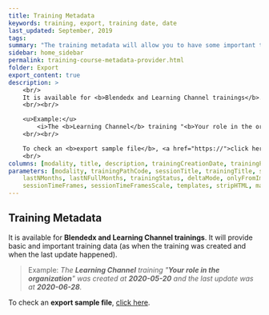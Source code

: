 ```yaml
---
title: Training Metadata
keywords: training, export, training date, date
last_updated: September, 2019
tags: 
summary: "The training metadata will allow you to have some important training data (as dates, description and modality)."
sidebar: home_sidebar
permalink: training-course-metadata-provider.html
folder: Export
export_content: true
description: >
    <br/>
    It is available for <b>Blendedx and Learning Channel trainings</b>. It will provide basic and important training data (as when the training was created and when the last update happened).
    <br/><br/>

    <u>Example:</u> 
        <i>The <b>Learning Channel</b> training "<b>Your role in the organization</b>" was created on <b>2020-05-20</b> and the last update was on <b>2020-06-28</b>.</i>
    <br/><br/>

    To check an <b>export sample file</b>, <a href="https://">click here</a>.
    <br/>
columns: [modality, title, description, trainingCreationDate, trainingPathModificationDate, trainingModificationDate, constantValue,trainingId, trainingGuid, trainingPathCode, trainingPublisher]
parameters: [modality, trainingPathCode, sessionTitle, trainingTitle, sessionGuid, trainingGuid, dateFormat, dateTimeFormat, 
    lastNMonths, lastNFullMonths, trainingStatus, deltaMode, onlyFromImportedTraining, trainingStatusFormat, exportAllSessions, 
    sessionTimeFrames, sessionTimeFramesScale, templates, stripHTML, maxLength, onlyHrisSelectedItems]
---
```


## Training Metadata

It is available for **Blendedx and Learning Channel trainings**. It will provide basic and important training data (as when the training was created and when the last update happened).

> Example: _The **Learning Channel** training "**Your role in the organization**" was created at **2020-05-20** and the last update was at **2020-06-28**._

To check an **export sample file**, [click here](https://).

<!--
### Example
```xml
<providers>
    <trainingCourseMetadataProvider>
        <columns>
            <modality/>
            <title/>
            <description/>
            <creationDate/>
            <pathModificationDate/>
            <modificationDate/>
            <trainingId/>
            <trainingGuid/>
            <trainingPathCode/>
            <trainingPublisher/>
            <constantValue/>
        </columns>
        <parameters>
            <dateFormat>MM-DD-YYYY</dateFormat>
        </parameters>
    </trainingCourseMetadataProvider>
</providers>
```
-->
